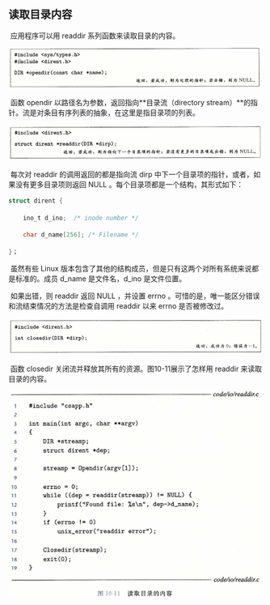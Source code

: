 ## 读取目录内容

​		应用程序可以用 readdir 系列函数来读取目录的内容。

![07公式1](./markdownimage/07公式1.png)

​		函数 opendir 以路径名为参数，返回指向**目录流（directory stream）**的指针。流是对条目有序列表的抽象，在这里是指目录项的列表。

![07公式2](./markdownimage/07公式2.png)

​		每次对 readdir 的调用返回的都是指向流 dirp 中下一个目录项的指针，或者，如果没有更多目录项则返回 NULL 。每个目录项都是一个结构，其形式如下：

```c
struct dirent {

	ino_t d_ino;  /* inode number */

	char d_name[256]; /* Filename */

}；
```



​		虽然有些 Linux 版本包含了其他的结构成员，但是只有这两个对所有系统来说都是标准的。成员 d_name 是文件名，d_ino 是文件位置。

​		如果出错，则 readdir 返回 NULL ，并设置 errno 。可惜的是，唯一能区分错误和流结束情况的方法是检查自调用 readdir 以来 errno 是否被修改过。

![07公式3](./markdownimage/07公式3.png)

​		函数 closedir 关闭流并释放其所有的资源。图10-11展示了怎样用 readdir 来读取目录的内容。

![07读取目录内容](./markdownimage/07读取目录内容.png)
